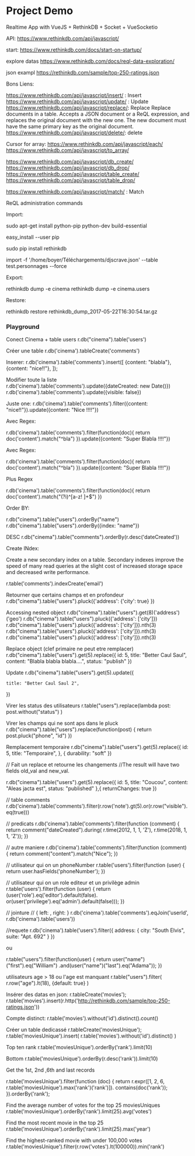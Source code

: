# Project Demo

Realtime App with VueJS + RethinkDB + Socket + VueSocketio

API:
https://www.rethinkdb.com/api/javascript/

start:
https://www.rethinkdb.com/docs/start-on-startup/

explore datas
https://www.rethinkdb.com/docs/reql-data-exploration/


json exampl
https://rethinkdb.com/sample/top-250-ratings.json


Bons Liens:

https://www.rethinkdb.com/api/javascript/insert/ : Insert
https://www.rethinkdb.com/api/javascript/update/ : Update
https://www.rethinkdb.com/api/javascript/replace/: Replace
Replace documents in a table. Accepts a JSON document or a ReQL expression, and replaces the original document with the new one. The new document must have the same primary key as the original document.
https://www.rethinkdb.com/api/javascript/delete/: delete

Cursor for array: 
https://www.rethinkdb.com/api/javascript/each/
https://www.rethinkdb.com/api/javascript/to_array/

https://www.rethinkdb.com/api/javascript/db_create/
https://www.rethinkdb.com/api/javascript/db_drop/ 
https://www.rethinkdb.com/api/javascript/table_create/
https://www.rethinkdb.com/api/javascript/table_drop/




https://www.rethinkdb.com/api/javascript/match/ : Match




ReQL administration commands


Import:

sudo apt-get install python-pip python-dev build-essential 

easy_install --user pip

sudo pip install rethinkdb

 import -f '/home/boyer/Téléchargements/djscrave.json' --table test.personnages --force


 Export:
 
 rethinkdb dump -e cinema
 rethinkdb dump -e cinema.users



 Restore:

 rethinkdb restore rethinkdb_dump_2017-05-22T16:30:54.tar.gz


### Playground



Conect Cinema + table users
 r.db("cinema").table('users')

Créer une table
r.db('cinema').tableCreate('comments')

Inserer:
r.db('cinema').table('comments').insert([
  {content: "blabla"}, 
  {content: "nice!!"},
]);


Modifier toute la liste
r.db('cinema').table('comments').update({dateCreated: new Date()})
r.db('cinema').table('comments').update({visible: false})


Juste one:
r.db('cinema').table('comments').filter({content: "nice!!"}).update({content: "Nice !!!!"})


Avec Regex:

r.db('cinema').table('comments').filter(function(doc){
    return doc('content').match("^bla")
}).update({content: "Super Blabla !!!!"})



Avec Regex:

r.db('cinema').table('comments').filter(function(doc){
    return doc('content').match("^bla")
}).update({content: "Super Blabla !!!!"})

Plus Regex

r.db('cinema').table('comments').filter(function(doc){
    return doc('content').match("(?i)^[a-z\! ]+$")
})

Order BY:

r.db("cinema").table("users").orderBy("name")
r.db("cinema").table("users").orderBy({index: "name"})

DESC
r.db("cinema").table("comments").orderBy(r.desc('dateCreated'))


Create INdex:

Create a new secondary index on a table. Secondary indexes improve the speed of many read queries at the slight cost of increased storage space and decreased write performance. 

r.table('comments').indexCreate('email')


Retourner que certains champs et en profondeur
r.db("cinema").table("users").pluck({'address': {'city': true} })


Accessing nested object
r.db("cinema").table("users").get(8)('address')('geo')
r.db("cinema").table("users").pluck({'address': ['city']})
r.db("cinema").table("users").pluck({'address': ['city']}).nth(3)
r.db("cinema").table("users").pluck({'address': ['city']}).nth(3)
r.db("cinema").table("users").pluck({'address': ['city']}).nth(3)





Replace object (clef primaire ne peut etre remplacer)
r.db("cinema").table("users").get(5).replace({
  id: 5,
    title: "Better Caul Saul",
    content: "Blabla blabla blabla....",
    status: "publish"
})


Update
r.db("cinema").table("users").get(5).update({
  
    title: "Better Caul Saul 2",
})

Virer les status des utilisateurs
r.table("users").replace(lambda post:
    post.without("status")
)

Virer les champs qui ne sont aps dans le pluck
r.db("cinema").table("users").replace(function(post) {
    return post.pluck("phone", "id")
})

Remplacement temporaire
r.db("cinema").table("users").get(5).replace({
      id: 5,
      title: "Temporaire",
  }, {
      durability: "soft"
})

  
// Fait un replace et retourne les changements
//The result will have two fields old_val and new_val.


r.db("cinema").table("users").get(5).replace({
    id: 5,
    title: "Coucou",
    content: "Aleas jacta est",
    status: "published"
},{
    returnChanges: true
})


// table comments
r.db('cinema').table('comments').filter(r.row('note').gt(5).or(r.row("visible").eq(true)))

// predicats
r.db('cinema').table('comments').filter(function (comment) {
    return comment("dateCreated").during(
        r.time(2012, 1, 1, 'Z'), r.time(2018, 1, 1, 'Z'));
})

// autre maniere
r.db('cinema').table('comments').filter(function (comment) {
  return comment("content").match("Nice");
})

// utilisateur qui on un phoneNumber
r.table('users').filter(function (user) {
    return user.hasFields('phoneNumber');
})

// utilisateur qui on un role editeur et un privilège admin
r.table('users').filter(function (user) {
    return (user('role').eq('editor').default(false).
        or(user('privilege').eq('admin').default(false)));
})


// jointure
// { left: <left-document>, right: <right-document> }
r.db('cinema').table('comments').eqJoin('userId', r.db('cinema').table('users'))

//requete
r.db('cinema').table('users').filter({
    address: {
        city: "South Elvis",
        suite: "Apt. 692"
    }
})

ou

r.table("users").filter(function(user) {
    return user("name")("first").eq("William")
        .and(user("name")("last").eq("Adama"));
})


utilisateurs age > 18 ou l'age est manquant
r.table("users").filter(
    r.row("age").lt(18), {default: true}
)

Insérer des datas en json:
r.tableCreate('movies');
r.table('movies').insert(r.http('http://rethinkdb.com/sample/top-250-ratings.json'))


Compte distinct:
r.table('movies').without('id').distinct().count()

Créer un table dedicassé
r.tableCreate('moviesUnique');
r.table('moviesUnique').insert(
	r.table('movies').without('id').distinct()
)


Top ten rank
r.table('moviesUnique').orderBy('rank').limit(10)

Bottom
r.table('moviesUnique').orderBy(r.desc('rank')).limit(10)


Get the 1st, 2nd ,6th and last records

r.table('moviesUnique').filter(function (doc) {
  return r.expr([1, 2, 6, r.table('moviesUnique').max('rank')('rank')]).
    contains(doc('rank'));
}).orderBy('rank');


Find the average number of votes for the top 25 moviesUniques
r.table('moviesUnique').orderBy('rank').limit(25).avg('votes')


Find the most recent movie in the top 25
r.table('moviesUnique').orderBy('rank').limit(25).max('year')

Find the highest-ranked movie with under 100,000 votes
r.table('moviesUnique').filter(r.row('votes').lt(100000)).min('rank')


